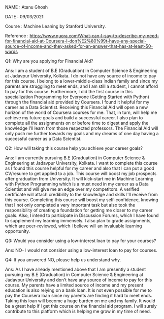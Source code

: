 NAME : Atanu Ghosh


DATE : 09/03/2021


Course : Machine Leaning by Stanford University.


Reference : https://www.quora.com/What-can-I-say-to-describe-my-need-for-financial-aid-at-Coursera-I-don%E2%80%99t-have-any-special-source-of-income-and-they-asked-for-an-answer-that-has-at-least-50-words


Q1: Why are you applying for Financial Aid?

Ans: I am a student of B.E (Graduation) in Computer Science & Engineering at Jadavpur University, Kolkata. I do not have any source of income to pay for this course. I belong to a lower-middle-class Indian family and since my parents are struggling to meet ends, and I am still a student, I cannot afford to pay for this course. Furthermore, I did the first course in this specialization Programming for Everyone (Getting Started with Python) through the financial aid provided by Coursera. I found it helpful for my career as a Data Scientist. Receiving this Financial Aid will open a new horizon of the world of Coursera courses for me. That, in turn, will help me achieve my future goals and build a successful career. I also plan to complete all the assignments on or before time to digest and apply the knowledge I'll learn from those respected professors. The Financial Aid will only push me further towards my goals and my dreams of one day having a successful career as a Data Scientist.

Q2: How will taking this course help you achieve your career goals?

Ans: I am currently pursuing B.E (Graduation) in Computer Science & Engineering at Jadavpur University, Kolkata. I want to complete this course as I found this course helpful for my career and also that I can put a good CV/resume to get applied to a job. This course will boost my job prospects after graduation from University. It will kick-start me in Machine Learning with Python Programming which is a must need in my career as a Data Scientist and will give me an edge over my competitors. A verified certificate will attach credibility to the knowledge and skills I'll receive from this course. Completing this course will boost my self-confidence, knowing that I not only completed a very important task but also took the responsibility of creating a foundation for getting me closer to my career goals. Also, I intend to participate in Discussion Forums, which I have found to supplement my learning immensely. I also plan to grade assignments, which are peer-reviewed, which I believe will an invaluable learning opportunity.


Q3: Would you consider using a low-interest loan to pay for your courses?

Ans: NO- I would not consider using a low-interest loan to pay for courses.


Q4: If you answered NO, please help us understand why.

Ans: As I have already mentioned above that I am presently a student pursuing my B.E (Graduation) in Computer Science & Engineering at Jadavpur University and don't have any source of income to pay for this course. My parents have a limited source of income and my present education is also relying on a bank loan. It is not even possible for me to pay the Coursera loan since my parents are finding it hard to meet ends. Taking this loan will become a huge burden on me and my family. It would be a great help if I get this course on the financial aid program. I will surely contribute to this platform which is helping me grow in my time of need.


